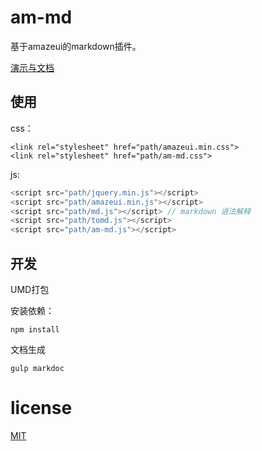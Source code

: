 # am-md

基于amazeui的markdown插件。

[演示与文档](https://undermask.github.io/am-md/)

## 使用

css：

```
<link rel="stylesheet" href="path/amazeui.min.css">
<link rel="stylesheet" href="path/am-md.css">
```

js:

```js
<script src="path/jquery.min.js"></script>
<script src="path/amazeui.min.js"></script>
<script src="path/md.js"></script> // markdown 语法解释
<script src="path/tomd.js"></script>
<script src="path/am-md.js"></script>
```

## 开发

UMD打包

安装依赖：
```
npm install
```

文档生成

```
gulp markdoc
```

# license

[MIT](https://opensource.org/licenses/MIT)
